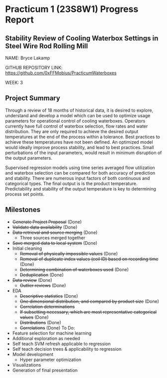# Practicum 1 (23S8W1) Progress Report
## Stability Review of Cooling Waterbox Settings in Steel Wire Rod Rolling Mill
NAME: Bryce Lakamp

GITHUB REPOSITORY LINK: https://github.com/0xFFMobius/PracticumWaterboxes

WEEK: 3

## Project Summary
Through a review of 18 months of historical data, it is desired to explore, understand and develop a model which can be used to optimize usage parameters for operational control of cooling waterboxes. Operators currently have full control of waterbox selection, flow rates and water distribution. They are only required to achieve the desired output temperatures at the end of the process within a tolerance. Best practices to achieve these temperatures have not been defined. An optimized model would ideally improve process stability, and lead to best practices. Small perturbations of the input parameters, would result in minimum disruption of the output parameters. 

Supervised regression models using time series averaged flow utilization and waterbox selection can be compared for both accuracy of prediction and stability. There are numerous input factors of both continuous and categorical types. The final output is is the product temperature. Predictability and stability of the output temperature is key to determining process set points. 

## Milestones
* ~~Generate Project Proposal~~ (Done)
* ~~Validate data availability~~ (Done)
* ~~Data retrieval and source merging~~ (Done)
  * Three sources merged together
* ~~Save merged data to local system~~ (Done)
* Initial cleaning
  * ~~Removal of physically impossible values~~ (Done)
  * ~~Removal of duplicate index values (coil ID) based on recording time~~ (Done)
  * ~~Determining combination of waterboxes used~~ (Done)
  * ~~Deduplication~~ (Done)
* ~~Data review~~ (Done)
  * ~~Outlier reviews~~ (Done)
* EDA 
  * ~~Descriptive statistics~~ (Done)
  * ~~One dimensional distribution, and compared by product size~~ (Done)
  * ~~Correlation determinations~~
  * ~~If subsetting necessary, which are most representative categorical values~~ (Done)
  * ~~Distributions~~ (Done)
  * ~~Correlations~~ (Done)
To Do:
* Feature selection for machine learning
* Additional exploration as needed
* Self teach SVM refresh applicable to regression
* Self teach decision trees & applicability to regression
* Model development
  * Hyper parameter optimization
* Visualizations
* Generation of final presentation